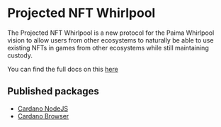 # Projected NFT Whirlpool

The Projected NFT Whirlpool is a new protocol for the Paima Whirlpool vision to allow users from other ecosystems to naturally be able to use existing NFTs in games from other ecosystems while still maintaining custody.

You can find the full docs on this [here](https://docs.paimastudios.com/home/multichain-support/nfts/projected-nfts/basics)

## Published packages

- [Cardano NodeJS](https://www.npmjs.com/package/@paima/cardano-projected-nft-nodejs)
- [Cardano Browser](https://www.npmjs.com/package/@paima/cardano-projected-nft-browser)
